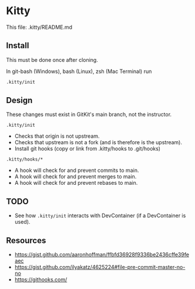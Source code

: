 # Kitty

This file: .kitty/README.md


## Install

This must be done once after cloning.

In git-bash (Windows), bash (Linux), zsh (Mac Terminal) run

```bash
.kitty/init
```

## Design

These changes must exist in GitKit's main branch, not the instructor.

`.kitty/init`

* Checks that origin is not upstream.
* Checks that upstream is not a fork (and is therefore is the upstream).
* Install git hooks (copy or link from .kitty/hooks to .git/hooks)

`.kitty/hooks/*`

* A hook will check for and prevent commits to main.
* A hook will check for and prevent merges to main.
* A hook will check for and prevent rebases to main.


## TODO

* See how `.kitty/init` interacts with DevContainer (if a DevContainer is used).


## Resources

* https://gist.github.com/aaronhoffman/ffbfd36928f9336be2436cffe39feaec
* https://gist.github.com/ilyakatz/4625224#file-pre-commit-master-no-no
* https://githooks.com/

